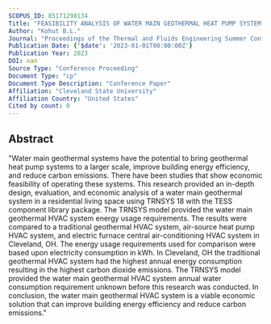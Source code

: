 ```yaml
---
SCOPUS_ID: 85171298134
Title: "FEASIBILITY ANALYSIS OF WATER MAIN GEOTHERMAL HEAT PUMP SYSTEM FOR RESIDENTIAL BUILDING APPLICATIONS"
Author: "Kohut B.L."
Journal: "Proceedings of the Thermal and Fluids Engineering Summer Conference"
Publication Date: {'$date': '2023-01-01T00:00:00Z'}
Publication Year: 2023
DOI: nan
Source Type: "Conference Proceeding"
Document Type: "cp"
Document Type Description: "Conference Paper"
Affiliation: "Cleveland State University"
Affiliation Country: "United States"
Cited by count: 0
---
```


## Abstract
"Water main geothermal systems have the potential to bring geothermal heat pump systems to a larger scale, improve building energy efficiency, and reduce carbon emissions. There have been studies that show economic feasibility of operating these systems. This research provided an in-depth design, evaluation, and economic analysis of a water main geothermal system in a residential living space using TRNSYS 18 with the TESS component library package. The TRNSYS model provided the water main geothermal HVAC system energy usage requirements. The results were compared to a traditional geothermal HVAC system, air-source heat pump HVAC system, and electric furnace central air-conditioning HVAC system in Cleveland, OH. The energy usage requirements used for comparison were based upon electricity consumption in kWh. In Cleveland, OH the traditional geothermal HVAC system had the highest annual energy consumption resulting in the highest carbon dioxide emissions. The TRNSYS model provided the water main geothermal HVAC system annual water consumption requirement unknown before this research was conducted. In conclusion, the water main geothermal HVAC system is a viable economic solution that can improve building energy efficiency and reduce carbon emissions."
